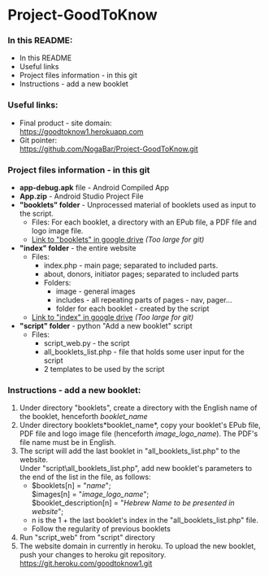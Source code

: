 # Project-GoodToKnow

### In this README:
* In this README
* Useful links
* Project files information - in this git
* Instructions - add a new booklet

### Useful links:
* Final product - site domain:  
https://goodtoknow1.herokuapp.com
* Git pointer:  
https://github.com/NogaBar/Project-GoodToKnow.git

### Project files information - in this git
* **app-debug.apk** file - Android Compiled App
* **App.zip** - Android Studio Project File
* **"booklets" folder** - Unprocessed material of booklets used as input to the script.
    - Files: For each booklet, a directory with an EPub file, a PDF file and logo image file.
    - [Link to "booklets" in google drive](https://drive.google.com/open?id=1pY6eHzhuz9r0Y_X69vPdhNrjtkMVyO2s) *(Too large for git)*
* **"index" folder** - the entire website  
    - Files:
        - index.php - main page; separated to included parts.
        - about, donors, initiator pages; separated to included parts
        - Folders:
            - image - general images
            - includes - all repeating parts of pages - nav, pager...
            - folder for each booklet - created by the script
     - [Link to "index" in google drive](https://drive.google.com/open?id=1PRrcQlAiAfnzpS9tPqtXNyjaIgKB1Awo) *(Too large for git)*
* **"script" folder** - python "Add a new booklet" script
    - Files:
        - script_web.py - the script
        - all_booklets_list.php - file that holds some user input for the script
        - 2 templates to be used by the script

### Instructions - add a new booklet:
1. Under directory "booklets", create a directory with the English name of the booklet, henceforth *booklet_name*
1. Under directory booklets\*booklet_name*, copy your booklet's EPub file, PDF file and logo image file (henceforth *image_logo_name*). The PDF's file name must be in English.
1. The script will add the last booklet in "all_booklets_list.php" to the website.  
Under "script\all_booklets_list.php", add new booklet's parameters to the end of the list in the file, as follows:  
    - \$booklets\[n] = "*name*";  
\$images\[n] = "*image_logo_name*";  
\$booklet_description\[n] = "*Hebrew Name to be presented in website*";
    - n is the 1 + the last booklet's index in the "all_booklets_list.php" file.  
    - Follow the regularity of previous booklets
1. Run "script_web" from "script" directory
1. The website domain in currently in heroku. To upload the new booklet, push your changes to heroku git repository.  
  https://git.heroku.com/goodtoknow1.git
